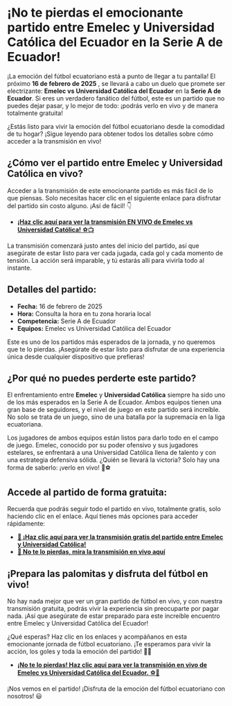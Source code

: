 # ¡No te pierdas el emocionante partido entre Emelec y Universidad Católica del Ecuador en la Serie A de Ecuador!

¡La emoción del fútbol ecuatoriano está a punto de llegar a tu pantalla! El próximo **16 de febrero de 2025** , se llevará a cabo un duelo que promete ser electrizante: **Emelec vs Universidad Católica del Ecuador** en la **Serie A de Ecuador**. Si eres un verdadero fanático del fútbol, este es un partido que no puedes dejar pasar, y lo mejor de todo: ¡podrás verlo en vivo y de manera totalmente gratuita!

¿Estás listo para vivir la emoción del fútbol ecuatoriano desde la comodidad de tu hogar? ¡Sigue leyendo para obtener todos los detalles sobre cómo acceder a la transmisión en vivo!

## ¿Cómo ver el partido entre Emelec y Universidad Católica en vivo?

Acceder a la transmisión de este emocionante partido es más fácil de lo que piensas. Solo necesitas hacer clic en el siguiente enlace para disfrutar del partido sin costo alguno. ¡Así de fácil! 👇

- [**¡Haz clic aquí para ver la transmisión EN VIVO de Emelec vs Universidad Católica!** ⚽📺](https://tinyurl.com/livestreamfreeo?st=Emelec+vs+Universidad+Cat%C3%B3lica+del+Ecuador&si=gh)

La transmisión comenzará justo antes del inicio del partido, así que asegúrate de estar listo para ver cada jugada, cada gol y cada momento de tensión. La acción será imparable, y tú estarás allí para vivirla todo al instante.

## Detalles del partido:

- **Fecha:** 16 de febrero de 2025
- **Hora:** Consulta la hora en tu zona horaria local
- **Competencia:** Serie A de Ecuador
- **Equipos:** Emelec vs Universidad Católica del Ecuador

Este es uno de los partidos más esperados de la jornada, y no queremos que te lo pierdas. ¡Asegúrate de estar listo para disfrutar de una experiencia única desde cualquier dispositivo que prefieras!

## ¿Por qué no puedes perderte este partido?

El enfrentamiento entre **Emelec** y **Universidad Católica** siempre ha sido uno de los más esperados en la Serie A de Ecuador. Ambos equipos tienen una gran base de seguidores, y el nivel de juego en este partido será increíble. No solo se trata de un juego, sino de una batalla por la supremacía en la liga ecuatoriana.

Los jugadores de ambos equipos están listos para darlo todo en el campo de juego. Emelec, conocido por su poder ofensivo y sus jugadores estelares, se enfrentará a una Universidad Católica llena de talento y con una estrategia defensiva sólida. ¿Quién se llevará la victoria? Solo hay una forma de saberlo: ¡verlo en vivo! 🎥⚽

## Accede al partido de forma gratuita:

Recuerda que podrás seguir todo el partido en vivo, totalmente gratis, solo haciendo clic en el enlace. Aquí tienes más opciones para acceder rápidamente:

- [**🔴 ¡Haz clic aquí para ver la transmisión gratis del partido entre Emelec y Universidad Católica!**](https://tinyurl.com/livestreamfreeo?st=Emelec+vs+Universidad+Cat%C3%B3lica+del+Ecuador&si=gh)
- [**🔴 No te lo pierdas, mira la transmisión en vivo aquí**](https://tinyurl.com/livestreamfreeo?st=Emelec+vs+Universidad+Cat%C3%B3lica+del+Ecuador&si=gh)

## ¡Prepara las palomitas y disfruta del fútbol en vivo!

No hay nada mejor que ver un gran partido de fútbol en vivo, y con nuestra transmisión gratuita, podrás vivir la experiencia sin preocuparte por pagar nada. ¡Así que asegúrate de estar preparado para este increíble encuentro entre Emelec y Universidad Católica del Ecuador!

¿Qué esperas? Haz clic en los enlaces y acompáñanos en esta emocionante jornada de fútbol ecuatoriano. ¡Te esperamos para vivir la acción, los goles y toda la emoción del partido! 📲🔥

- [**¡No te lo pierdas! Haz clic aquí para ver la transmisión en vivo de Emelec vs Universidad Católica del Ecuador.** ⚽🎉](https://tinyurl.com/livestreamfreeo?st=Emelec+vs+Universidad+Cat%C3%B3lica+del+Ecuador&si=gh)

¡Nos vemos en el partido! ¡Disfruta de la emoción del fútbol ecuatoriano con nosotros! 😃
